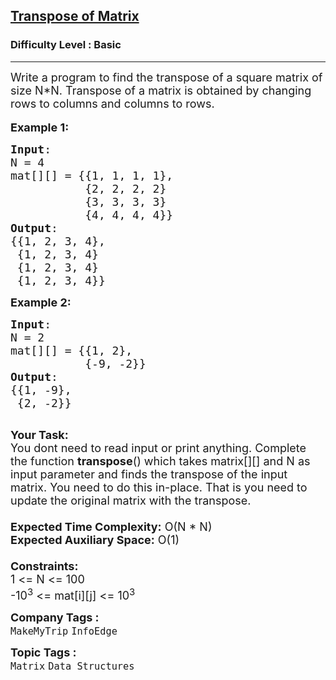 <h2><a href="https://practice.geeksforgeeks.org/problems/transpose-of-matrix-1587115621/1?page=1&curated[]=8&sortBy=submissions">Transpose of Matrix</a></h2><h3>Difficulty Level : Basic</h3><hr><div class="problems_problem_content__Xm_eO"><p><span style="font-size:18px">Write a program to find the transpose of a square matrix&nbsp;of size N*N. Transpose of a matrix is obtained by changing rows to columns and columns to rows.</span><br>
<br>
<span style="font-size:18px"><strong>Example 1:</strong></span></p>

<pre><span style="font-size:18px"><strong>Input</strong>:
N = 4
mat[][] = {{1, 1, 1, 1},
&nbsp;          {2, 2, 2, 2}
&nbsp;          {3, 3, 3, 3}
&nbsp;          {4, 4, 4, 4}}
<strong>Output</strong>: 
{{1, 2, 3, 4}, &nbsp;
&nbsp;{1, 2, 3, 4} &nbsp;
&nbsp;{1, 2, 3, 4}
&nbsp;{1, 2, 3, 4}} </span>
</pre>

<p><span style="font-size:18px"><strong>Example 2:</strong></span></p>

<pre><span style="font-size:18px"><strong>Input</strong>:
N = 2
mat[][] = {{1, 2},
&nbsp;          {-9, -2}}
<strong>Output</strong>:
{{1, -9}, 
&nbsp;{2, -2}}
</span>
</pre>

<p><span style="font-size:18px"><strong>Your Task:</strong></span><br>
<span style="font-size:18px">You dont need to read input or print anything.&nbsp;</span><span style="font-size:18px">Complete the function <strong>transpose</strong>() which takes matrix[][] and N as input parameter and&nbsp;finds the transpose of the input matrix. You need to do this in-place. That is you need to update the original matrix with the transpose.&nbsp;<br>
<br>
<strong>Expected Time Complexity:</strong> O(N * N)<br>
<strong>Expected Auxiliary Space:</strong> O(1)<br>
<br>
<strong>Constraints:</strong><br>
1 &lt;= N &lt;= 100<br>
-10<sup>3</sup> &lt;= mat[i][j] &lt;= 10<sup>3</sup></span></p>
</div><p><span style=font-size:18px><strong>Company Tags : </strong><br><code>MakeMyTrip</code>&nbsp;<code>InfoEdge</code>&nbsp;<br><p><span style=font-size:18px><strong>Topic Tags : </strong><br><code>Matrix</code>&nbsp;<code>Data Structures</code>&nbsp;